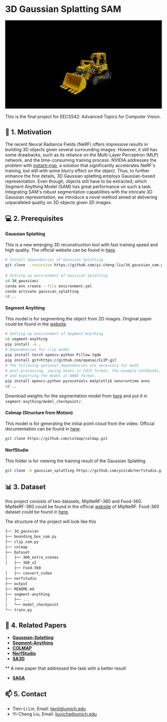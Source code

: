 # 3D Gaussian Splatting SAM

<p align="center">
  <img src="https://github.com/yi-cheng-liu/3d_gaussian_sam/blob/main/.assets/bulldozer.gif" alt="gif">
</p>
This is the final project for EECS542: Advanced Topics for Computer Vision. 


## 🚀 1. Motivation
The recent Neural Radiance Fields (NeRF) offers impressive results in building 3D objects given several surrounding images. However, it still has some drawbacks, such as its reliance on the Multi-Layer Perceptron (MLP) network, and the time-consuming training process. NVIDIA addresses the problem with [instant-ngp](https://github.com/NVlabs/instant-ngp), a solution that significantly accelerates NeRF's training, but still with some blurry effect on the object. Thus, to further enhance the fine details, 3D Gaussian splatting employs Gaussian-based representation. Even though, objects still have to be extracted, which Segment Anything Model (SAM) has great performance on such a task. Integrating SAM's robust segmentation capabilities with the intricate 3D Gaussian representation, we introduce a novel method aimed at delivering unparalleled quality on 3D objects given 2D images.

## 💻 2. Prerequisites

#### Gaussian Splatting
This is a new emerging 3D reconstruction tool with fast training speed and high quality. The official website can be found in [here](https://repo-sam.inria.fr/fungraph/3d-gaussian-splatting/).
```bash
# Install dependencies of Gaussian Splatting
git clone --recursive https://github.com/yi-cheng-liu/3d_gaussian_sam.git

# Setting up environment of Gaussian Splatting
cd 3d_gaussian/
conda env create --file environment.yml
conda activate gaussian_splatting
cd ..
```

#### Segment Anything
This model is for segmenting the object from 2D images. Original paper could be found in the [website](https://segment-anything.com/). 
```bash
# Setting up environment of Segment-Anything
cd segment-anything
pip install -e .
# Dependencies for clip model
pip install torch opencv-python Pillow tqdm
pip install git+https://github.com/openai/CLIP.git
# The following optional dependencies are necessary for mask 
# post-processing, saving masks in COCO format, the example notebooks, 
# and exporting the model in ONNX format. 
pip install opencv-python pycocotools matplotlib onnxruntime onnx
cd ..
```

Download weights for the segmentation model from [here](https://github.com/facebookresearch/segment-anything#model-checkpoints) and put it in `segment-anything/model_checkpoint/`.


#### Colmap (Structure from Motion)
This model is for generating the initial point cloud from the video. Official documentation can be found in [here](https://colmap.github.io/). 
```bash
git clone https://github.com/colmap/colmap.git
```

#### NerfStudio
This folder is for viewing the training result of the Gaussian Splatting
```bash
git clone -b gaussian_splatting https://github.com/yzslab/nerfstudio.git
```
## 📊 3. Dataset
this project consists of two datasets, MipNeRF-360 and Food-360. MipNeRF-360 could be found in the official [website](https://jonbarron.info/mipnerf360/) of MipNeRF. Food-360 dataset could be found in [here](https://www.kaggle.com/datasets/liuyiche/food-360-dataset/). 



The structure of the project will look like this
```bash
├── 3d_gaussian
├── bounding_box_sam.py
├── clip_sam.py
├── colmap
├── Dataset
│   ├── 360_extra_scenes
│   ├── 360_v2
    ├── Food-360
│   ├── convert_video
├── nerfstudio
├── output
├── README.md
├── segment-anything
│   ├── ...
│   └── model_checkpoint
└── train.py
```



## 📄 4. Related Papers
 
+ [**Gaussian-Splatting**](https://github.com/graphdeco-inria/gaussian-splatting)
+ [**Segment-Anything**](https://github.com/facebookresearch/segment-anything)
+ [**COLMAP**](https://github.com/colmap/colmap)
+ [**NerfStudio**](https://github.com/yzslab/nerfstudio)
+ [**SA3D**](https://github.com/Jumpat/SegmentAnythingin3D)


** A new paper that addressed the task with a better result
+ [**SAGA**](https://github.com/Jumpat/SegAnyGAussians)

## 📫 5. Contact

+ Tien-Li Lin, Email: tienli@umich.edu
+ Yi-Cheng Liu, Email: liuyiche@umich.edu

